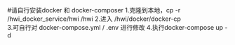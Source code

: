 #请自行安装docker 和 docker-composer
1.克隆到本地，cp -r /hwi_docker_service/hwi /hwi
2.进入 /hwi/docker/docker-cp  
3.可自行对 docker-compose.yml / .env  进行修改
4.执行docker-compose up -d 